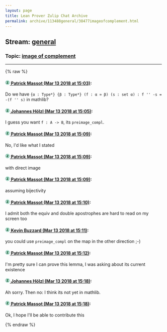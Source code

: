 ```yaml
---
layout: page
title: Lean Prover Zulip Chat Archive 
permalink: archive/113488general/38477imageofcomplement.html
---
```


## Stream: [general](index.html)
### Topic: [image of complement](38477imageofcomplement.html)

---


{% raw %}
#### [![Click to go to Zulip](../../assets/img/zulip2.png) Patrick Massot (Mar 13 2018 at 15:03)](https://leanprover.zulipchat.com/#narrow/stream/113488-general/topic/image%20of%20complement/near/123655801):
Do we have `{α : Type*} {β : Type*} (f : α ≃ β) (s : set α) : f '' -s = -(f '' s)` in mathlib?

#### [![Click to go to Zulip](../../assets/img/zulip2.png) Johannes Hölzl (Mar 13 2018 at 15:05)](https://leanprover.zulipchat.com/#narrow/stream/113488-general/topic/image%20of%20complement/near/123655882):
I guess you want `f : A -> B`, its `preimage_compl`.

#### [![Click to go to Zulip](../../assets/img/zulip2.png) Patrick Massot (Mar 13 2018 at 15:09)](https://leanprover.zulipchat.com/#narrow/stream/113488-general/topic/image%20of%20complement/near/123656012):
No, I'd like what I stated

#### [![Click to go to Zulip](../../assets/img/zulip2.png) Patrick Massot (Mar 13 2018 at 15:09)](https://leanprover.zulipchat.com/#narrow/stream/113488-general/topic/image%20of%20complement/near/123656014):
with direct image

#### [![Click to go to Zulip](../../assets/img/zulip2.png) Patrick Massot (Mar 13 2018 at 15:09)](https://leanprover.zulipchat.com/#narrow/stream/113488-general/topic/image%20of%20complement/near/123656016):
assuming bijectivity

#### [![Click to go to Zulip](../../assets/img/zulip2.png) Patrick Massot (Mar 13 2018 at 15:10)](https://leanprover.zulipchat.com/#narrow/stream/113488-general/topic/image%20of%20complement/near/123656081):
I admit both the equiv and double apostrophes are hard to read on my screen too

#### [![Click to go to Zulip](../../assets/img/zulip2.png) Kevin Buzzard (Mar 13 2018 at 15:11)](https://leanprover.zulipchat.com/#narrow/stream/113488-general/topic/image%20of%20complement/near/123656089):
you could use `preimage_compl` on the map in the other direction ;-)

#### [![Click to go to Zulip](../../assets/img/zulip2.png) Patrick Massot (Mar 13 2018 at 15:12)](https://leanprover.zulipchat.com/#narrow/stream/113488-general/topic/image%20of%20complement/near/123656124):
I'm pretty sure I can prove this lemma, I was asking about its current existence

#### [![Click to go to Zulip](../../assets/img/zulip2.png) Johannes Hölzl (Mar 13 2018 at 15:18)](https://leanprover.zulipchat.com/#narrow/stream/113488-general/topic/image%20of%20complement/near/123656345):
Ah sorry. Then no: I think its not yet in mathlib.

#### [![Click to go to Zulip](../../assets/img/zulip2.png) Patrick Massot (Mar 13 2018 at 15:18)](https://leanprover.zulipchat.com/#narrow/stream/113488-general/topic/image%20of%20complement/near/123656352):
Ok, I hope I'll be able to contribute this


{% endraw %}
